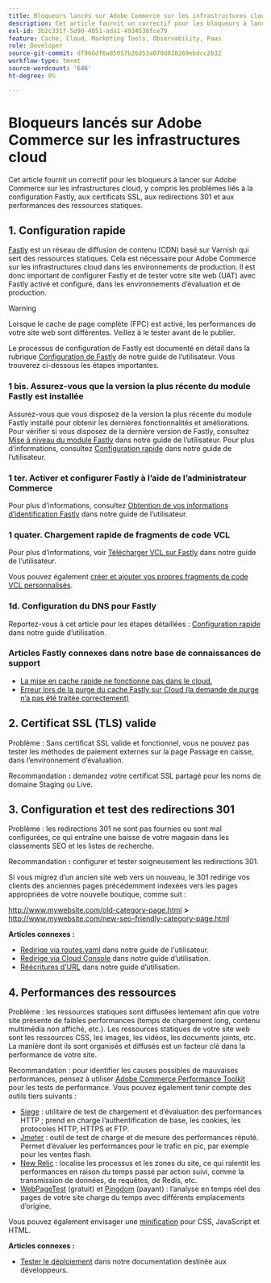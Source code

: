 ```yaml
---
title: Bloqueurs lancés sur Adobe Commerce sur les infrastructures cloud
description: Cet article fournit un correctif pour les bloqueurs à lancer sur Adobe Commerce sur les infrastructures cloud, y compris les problèmes liés à la configuration Fastly, aux certificats SSL, aux redirections 301 et aux performances des ressources statiques.
exl-id: 3b2c331f-5d90-4051-ada1-4934538fce79
feature: Cache, Cloud, Marketing Tools, Observability, Paas
role: Developer
source-git-commit: df966df6a85057b26d53a870d038269ebdcc2b32
workflow-type: tm+mt
source-wordcount: '646'
ht-degree: 0%

---
```


# Bloqueurs lancés sur Adobe Commerce sur les infrastructures cloud

Cet article fournit un correctif pour les bloqueurs à lancer sur Adobe Commerce sur les infrastructures cloud, y compris les problèmes liés à la configuration Fastly, aux certificats SSL, aux redirections 301 et aux performances des ressources statiques.

## 1. Configuration rapide

[Fastly](https://www.fastly.com/) est un réseau de diffusion de contenu (CDN) basé sur Varnish qui sert des ressources statiques. Cela est nécessaire pour Adobe Commerce sur les infrastructures cloud dans les environnements de production. Il est donc important de configurer Fastly et de tester votre site web (UAT) avec Fastly activé et configuré, dans les environnements d’évaluation et de production.

>[!WARNING]
>
>Lorsque le cache de page complète (FPC) est activé, les performances de votre site web sont différentes. Veillez à le tester avant de le publier.

Le processus de configuration de Fastly est documenté en détail dans la rubrique [Configuration de Fastly](https://experienceleague.adobe.com/docs/commerce-cloud-service/user-guide/cdn/setup-fastly/fastly-configuration.html) de notre guide de l’utilisateur. Vous trouverez ci-dessous les étapes importantes.

### 1 bis. Assurez-vous que la version la plus récente du module Fastly est installée

Assurez-vous que vous disposez de la version la plus récente du module Fastly installé pour obtenir les dernières fonctionnalités et améliorations. Pour vérifier si vous disposez de la dernière version de Fastly, consultez [Mise à niveau du module Fastly](https://experienceleague.adobe.com/docs/commerce-cloud-service/user-guide/cdn/setup-fastly/fastly-configuration.html#upgrade-the-fastly-module) dans notre guide de l’utilisateur. Pour plus d’informations, consultez [Configuration rapide](https://experienceleague.adobe.com/docs/commerce-cloud-service/user-guide/cdn/setup-fastly/fastly-configuration.html) dans notre guide de l’utilisateur.

### 1 ter. Activer et configurer Fastly à l’aide de l’administrateur Commerce

Pour plus d’informations, consultez [Obtention de vos informations d’identification Fastly](https://experienceleague.adobe.com/docs/commerce-cloud-service/user-guide/cdn/setup-fastly/fastly-configuration.html#get-fastly-credentials) dans notre guide de l’utilisateur.

### 1 quater. Chargement rapide de fragments de code VCL

Pour plus d’informations, voir [Télécharger VCL sur Fastly](https://experienceleague.adobe.com/docs/commerce-cloud-service/user-guide/cdn/setup-fastly/fastly-configuration.html) dans notre guide de l’utilisateur.

Vous pouvez également [créer et ajouter vos propres fragments de code VCL personnalisés](https://experienceleague.adobe.com/docs/commerce-cloud-service/user-guide/cdn/custom-vcl-snippets/fastly-vcl-custom-snippets.html).

### 1d. Configuration du DNS pour Fastly


Reportez-vous à cet article pour les étapes détaillées : [Configuration rapide](https://experienceleague.adobe.com/docs/commerce-cloud-service/user-guide/cdn/setup-fastly/fastly-configuration.html#update-dns-configuration-with-development-settings) dans notre guide d’utilisation.

### Articles Fastly connexes dans notre base de connaissances de support

* [La mise en cache rapide ne fonctionne pas dans le cloud.](/help/troubleshooting/miscellaneous/fastly-caching-is-not-working-on-magento-cloud.md)
* [Erreur lors de la purge du cache Fastly sur Cloud (la demande de purge n’a pas été traitée correctement)](/help/troubleshooting/miscellaneous/error-purging-fastly-cache-on-cloud-the-purge-request-was-not-processed-successfully.md)

## 2. Certificat SSL (TLS) valide

Problème : Sans certificat SSL valide et fonctionnel, vous ne pouvez pas tester les méthodes de paiement externes sur la page Passage en caisse, dans l’environnement d’évaluation.

Recommandation **:** demandez votre certificat SSL partagé pour les noms de domaine Staging ou Live.


## 3. Configuration et test des redirections 301

Problème : les redirections 301 ne sont pas fournies ou sont mal configurées, ce qui entraîne une baisse de votre magasin dans les classements SEO et les listes de recherche.

Recommandation **:** configurer et tester soigneusement les redirections 301.

Si vous migrez d’un ancien site web vers un nouveau, le 301 redirige vos clients des anciennes pages précédemment indexées vers les pages appropriées de votre nouvelle boutique, comme suit :

http://www.mywebsite.com/old-category-page.html **>** http://www.mywebsite.com/new-seo-friendly-category-page.html

**Articles connexes :**

* [Redirige via routes.yaml](https://experienceleague.adobe.com/docs/commerce-cloud-service/user-guide/configure/routes/redirects.html) dans notre guide de l&#39;utilisateur.
* [Redirige via Cloud Console](https://experienceleague.adobe.com/docs/commerce-cloud-service/user-guide/project/overview.html) dans notre guide d’utilisation.
* [Réécritures d’URL](https://experienceleague.adobe.com/docs/commerce-admin/marketing/seo/url-rewrites/url-rewrite.html) dans notre guide d’utilisation.

## 4. Performances des ressources

Problème : les ressources statiques sont diffusées lentement afin que votre site présente de faibles performances (temps de chargement long, contenu multimédia non affiché, etc.). Les ressources statiques de votre site web sont les ressources CSS, les images, les vidéos, les documents joints, etc. La manière dont ils sont organisés et diffusés est un facteur clé dans la performance de votre site.

Recommandation : pour identifier les causes possibles de mauvaises performances, pensez à utiliser [Adobe Commerce Performance Toolkit](https://github.com/magento/magento2/tree/2.3/setup/performance-toolkit) pour les tests de performance. Vous pouvez également tenir compte des outils tiers suivants :

* [Siege](https://www.joedog.org/siege-home) : utilitaire de test de chargement et d’évaluation des performances HTTP ; prend en charge l’authentification de base, les cookies, les protocoles HTTP, HTTPS et FTP.
* [Jmeter](https://jmeter.apache.org/) : outil de test de charge et de mesure des performances réputé. Permet d’évaluer les performances pour le trafic en pic, par exemple pour les ventes flash.
* [New Relic](https://support.newrelic.com/) : localise les processus et les zones du site, ce qui ralentit les performances en raison du temps passé par action suivi, comme la transmission de données, de requêtes, de Redis, etc.
* [WebPageTest](https://www.webpagetest.org/) (gratuit) et [Pingdom](https://www.pingdom.com/) (payant) : l’analyse en temps réel des pages de votre site charge du temps avec différents emplacements d’origine.

Vous pouvez également envisager une [minification](https://experienceleague.adobe.com/docs/commerce-cloud-service/user-guide/configure-store/store-settings.html) pour CSS, JavaScript et HTML.

**Articles connexes :**

* [Tester le déploiement](https://experienceleague.adobe.com/docs/commerce-cloud-service/user-guide/develop/test/staging-and-production.html) dans notre documentation destinée aux développeurs.
